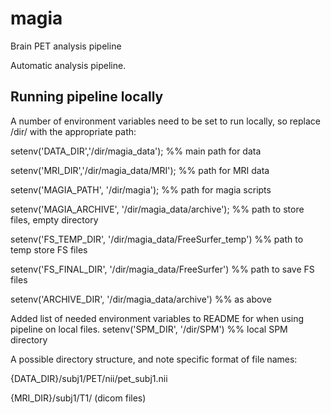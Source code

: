 # magia
Brain PET analysis pipeline

Automatic analysis pipeline.

## Running pipeline locally

A number of environment variables need to be set to run locally, 
so replace /dir/ with the appropriate path:

setenv('DATA_DIR','/dir/magia_data'); %% main path for data

setenv('MRI_DIR','/dir/magia_data/MRI'); %% path for MRI data

setenv('MAGIA_PATH', '/dir/magia'); %% path for magia scripts

setenv('MAGIA_ARCHIVE', '/dir/magia_data/archive'); %% path to store files, empty directory

setenv('FS_TEMP_DIR', '/dir/magia_data/FreeSurfer_temp') %% path to temp store FS files

setenv('FS_FINAL_DIR', '/dir/magia_data/FreeSurfer') %% path to save FS files

setenv('ARCHIVE_DIR', '/dir/magia_data/archive') %% as above

Added list of needed environment variables to README for when using pipeline on local files.
setenv('SPM_DIR', '/dir/SPM') %% local SPM directory

A possible directory structure, and note specific format of file names:

{DATA_DIR}/subj1/PET/nii/pet_subj1.nii

{MRI_DIR}/subj1/T1/ (dicom files)
